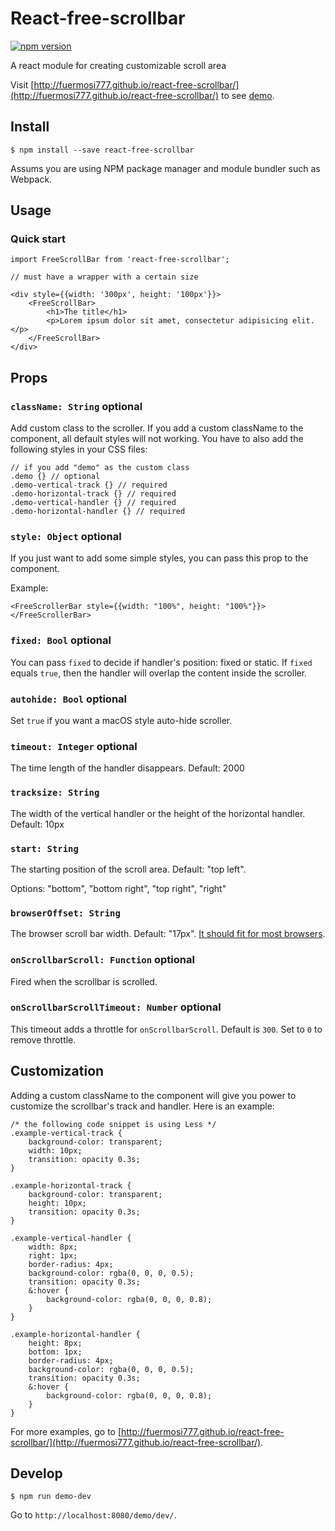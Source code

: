 # React-free-scrollbar

[![npm version](https://badge.fury.io/js/react-free-scrollbar.svg)](https://badge.fury.io/js/react-free-scrollbar)

A react module for creating customizable scroll area

Visit [http://fuermosi777.github.io/react-free-scrollbar/](http://fuermosi777.github.io/react-free-scrollbar/) to see [demo](http://fuermosi777.github.io/react-free-scrollbar/).

## Install

    $ npm install --save react-free-scrollbar

Assums you are using NPM package manager and module bundler such as Webpack.

## Usage

### Quick start

    import FreeScrollBar from 'react-free-scrollbar';

    // must have a wrapper with a certain size

    <div style={{width: '300px', height: '100px'}}>
        <FreeScrollBar>
            <h1>The title</h1>
            <p>Lorem ipsum dolor sit amet, consectetur adipisicing elit.</p>
        </FreeScrollBar>
    </div>

## Props

### `className: String` optional

Add custom class to the scroller. If you add a custom className to the component, all default styles will not working. You have to also add the following styles in your CSS files:

    // if you add "demo" as the custom class
    .demo {} // optional
    .demo-vertical-track {} // required
    .demo-horizontal-track {} // required
    .demo-vertical-handler {} // required
    .demo-horizontal-handler {} // required

### `style: Object` optional

If you just want to add some simple styles, you can pass this prop to the component.

Example:

    <FreeScrollerBar style={{width: "100%", height: "100%"}}></FreeScrollerBar>

### `fixed: Bool` optional

You can pass `fixed` to decide if handler's position: fixed or static. If `fixed` equals `true`, then the handler will overlap the content inside the scroller.

### `autohide: Bool` optional

Set `true` if you want a macOS style auto-hide scroller.

### `timeout: Integer` optional

The time length of the handler disappears. Default: 2000

### `tracksize: String`

The width of the vertical handler or the height of the horizontal handler. Default: 10px

### `start: String`

The starting position of the scroll area. Default: "top left".

Options: "bottom", "bottom right", "top right", "right"

### `browserOffset: String`

The browser scroll bar width. Default: "17px". [It should fit for most browsers](https://codepen.io/sambible/post/browser-scrollbar-widths).

### `onScrollbarScroll: Function` optional

Fired when the scrollbar is scrolled.

### `onScrollbarScrollTimeout: Number` optional

This timeout adds a throttle for `onScrollbarScroll`. Default is `300`. Set to `0` to remove throttle.

## Customization

Adding a custom className to the component will give you power to customize the scrollbar's track and handler. Here is an example:

    /* the following code snippet is using Less */
    .example-vertical-track {
        background-color: transparent;
        width: 10px;
        transition: opacity 0.3s;
    }

    .example-horizontal-track {
        background-color: transparent;
        height: 10px;
        transition: opacity 0.3s;
    }

    .example-vertical-handler {
        width: 8px;
        right: 1px;
        border-radius: 4px;
        background-color: rgba(0, 0, 0, 0.5);
        transition: opacity 0.3s;
        &:hover {
            background-color: rgba(0, 0, 0, 0.8);
        }
    }

    .example-horizontal-handler {
        height: 8px;
        bottom: 1px;
        border-radius: 4px;
        background-color: rgba(0, 0, 0, 0.5);
        transition: opacity 0.3s;
        &:hover {
            background-color: rgba(0, 0, 0, 0.8);
        }
    }

For more examples, go to [http://fuermosi777.github.io/react-free-scrollbar/](http://fuermosi777.github.io/react-free-scrollbar/).

## Develop

`$ npm run demo-dev`

Go to `http://localhost:8080/demo/dev/`.

